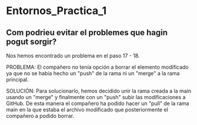# Entornos_Practica_1

## Com podrieu evitar el problemes que hagin pogut sorgir?

Nos hemos encontrado un problema en el paso 17 - 18.

PROBLEMA:
El compañero no tenía opción a borrar el elemento modificado ya que no se había hecho un "push" de la rama ni un "merge" a la rama principal.

SOLUCIÓN:
Para solucionarlo, hemos decidido unir la rama creada a la main usando un "merge" y finalmente con un "push" subir las modificaciones a GitHub.
De esta manera el compañero ha podido hacer un "pull" de la rama main en la que estaba el archivo modificado que posteriormente el compañero a podido borrar.
